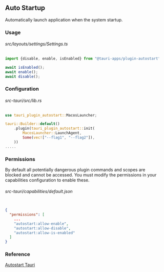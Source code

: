 ## Auto Startup

Automatically launch application when the system startup.

### Usage

###### src/layouts/settings/Settings.ts
```typescript
import {disable, enable, isEnabled} from "@tauri-apps/plugin-autostart";

await isEnabled();
await enable();
await disable();

```

### Configuration

###### src-tauri/src/lib.rs
```rust 
use tauri_plugin_autostart::MacosLauncher;

tauri::Builder::default()
    .plugin(tauri_plugin_autostart::init(
        MacosLauncher::LaunchAgent,
        Some(vec!["--flag1", "--flag2"]),
    ))
.....
```

### Permissions
By default all potentially dangerous plugin commands and scopes are blocked and cannot be accessed. You must modify the permissions in your capabilities configuration to enable these.

###### src-tauri/capabilities/default.json
``` json

{
  "permissions": [
    ...
    "autostart:allow-enable",
    "autostart:allow-disable",
    "autostart:allow-is-enabled"
  ]
}
```

### Reference
[Autostart Tauri](https://tauri.app/plugin/autostart/)